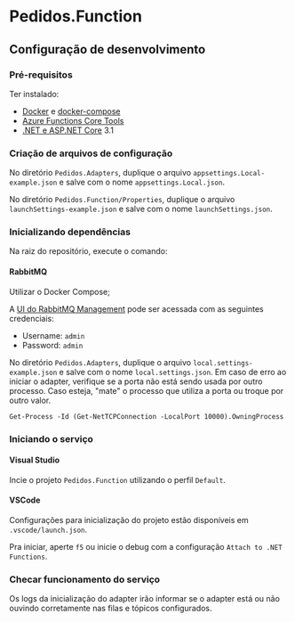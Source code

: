 # Pedidos.Function

## Configuração de desenvolvimento

### Pré-requisitos

Ter instalado:

- [Docker](https://www.docker.com/get-started) e [docker-compose](https://docs.docker.com/compose/install/)
- [Azure Functions Core Tools](https://github.com/Azure/azure-functions-core-tools#installing)
- [.NET e ASP.NET Core](https://dotnet.microsoft.com/download) 3.1

### Criação de arquivos de configuração

No diretório `Pedidos.Adapters`, duplique o arquivo `appsettings.Local-example.json` e salve com o nome `appsettings.Local.json`.

No diretório `Pedidos.Function/Properties`, duplique o arquivo `launchSettings-example.json` e salve com o nome `launchSettings.json`.

### Inicializando dependências

Na raiz do repositório, execute o comando:

#### RabbitMQ

Utilizar o Docker Compose;

A [UI do RabbitMQ Management](http://localhost:15673) pode ser acessada com as seguintes credenciais:

- Username: `admin`
- Password: `admin`


No diretório `Pedidos.Adapters`, duplique o arquivo `local.settings-example.json` e salve com o nome `local.settings.json`. Em caso de erro ao iniciar o adapter, verifique
se a porta não está sendo usada por outro processo. Caso esteja, "mate" o processo que utiliza a porta ou troque por outro valor.

```Comando para verificar se uma porta está sendo usada no PowerShell
Get-Process -Id (Get-NetTCPConnection -LocalPort 10000).OwningProcess
```

### Iniciando o serviço

#### Visual Studio

Incie o projeto `Pedidos.Function` utilizando o perfil `Default`.

#### VSCode

Configurações para inicialização do projeto estão disponíveis em `.vscode/launch.json`.

Pra iniciar, aperte `f5` ou inicie o debug com a configuração `Attach to .NET Functions`.

### Checar funcionamento do serviço

Os logs da inicialização do adapter irão informar se o adapter está ou não ouvindo corretamente nas filas e tópicos configurados.
